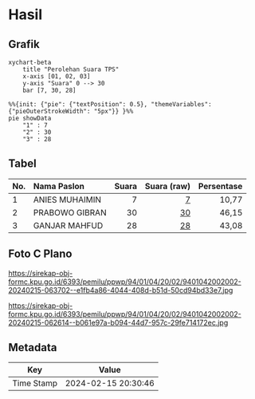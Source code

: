 # Hasil

## Grafik

```mermaid
xychart-beta
    title "Perolehan Suara TPS"
    x-axis [01, 02, 03]
    y-axis "Suara" 0 --> 30
    bar [7, 30, 28]
```

```mermaid
%%{init: {"pie": {"textPosition": 0.5}, "themeVariables": {"pieOuterStrokeWidth": "5px"}} }%%
pie showData
    "1" : 7
    "2" : 30
    "3" : 28
```

## Tabel

| No. | Nama Paslon    | Suara | Suara (raw) | Persentase |
|:--- |:-------------- | -----:| -----------:| ----------:|
| 1   | ANIES MUHAIMIN | 7     | [7][p-1]    | 10,77      |
| 2   | PRABOWO GIBRAN | 30    | [30][p-2]   | 46,15      |
| 3   | GANJAR MAHFUD  | 28    | [28][p-3]   | 43,08      |


[p-1]: https://github.com/gigit-pemilu/pemilu-2024-94-papua-tengah/blob/main/pilpres/hitung-suara/sub/94-papua-tengah/sub/01-nabire/sub/04-uwapa/sub/2002-urumusu/sub/002-tps/sub/paslon-1.txt
[p-2]: https://github.com/gigit-pemilu/pemilu-2024-94-papua-tengah/blob/main/pilpres/hitung-suara/sub/94-papua-tengah/sub/01-nabire/sub/04-uwapa/sub/2002-urumusu/sub/002-tps/sub/paslon-2.txt
[p-3]: https://github.com/gigit-pemilu/pemilu-2024-94-papua-tengah/blob/main/pilpres/hitung-suara/sub/94-papua-tengah/sub/01-nabire/sub/04-uwapa/sub/2002-urumusu/sub/002-tps/sub/paslon-3.txt

## Foto C Plano

https://sirekap-obj-formc.kpu.go.id/6393/pemilu/ppwp/94/01/04/20/02/9401042002002-20240215-063702--e1fb4a86-4044-408d-b51d-50cd94bd33e7.jpg

https://sirekap-obj-formc.kpu.go.id/6393/pemilu/ppwp/94/01/04/20/02/9401042002002-20240215-062614--b061e97a-b094-44d7-957c-29fe714172ec.jpg


## Metadata

| Key        | Value               |
| ---------- | ------------------- |
| Time Stamp | 2024-02-15 20:30:46 |



